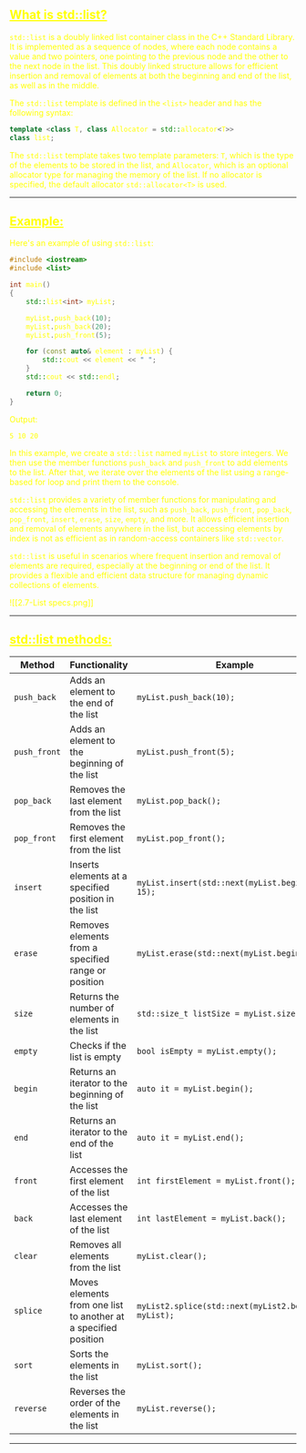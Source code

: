 ## <font color="yellow"><u>What is std::list?</u></f>


`std::list` is a doubly linked list container class in the C++ Standard Library. It is implemented as a sequence of nodes, where each node contains a value and two pointers, one pointing to the previous node and the other to the next node in the list. This doubly linked structure allows for efficient insertion and removal of elements at both the beginning and end of the list, as well as in the middle.

The `std::list` template is defined in the `<list>` header and has the following syntax:

```cpp
template <class T, class Allocator = std::allocator<T>>
class list;
```

The `std::list` template takes two template parameters: `T`, which is the type of the elements to be stored in the list, and `Allocator`, which is an optional allocator type for managing the memory of the list. If no allocator is specified, the default allocator `std::allocator<T>` is used.

---
## <font color="yellow"><u>Example:</u></font>

Here's an example of using `std::list`:

```cpp
#include <iostream>
#include <list>

int main()
{
    std::list<int> myList;

    myList.push_back(10);
    myList.push_back(20);
    myList.push_front(5);

    for (const auto& element : myList) {
        std::cout << element << " ";
    }
    std::cout << std::endl;

    return 0;
}
```

Output:
```
5 10 20
```

In this example, we create a `std::list` named `myList` to store integers. We then use the member functions `push_back` and `push_front` to add elements to the list. After that, we iterate over the elements of the list using a range-based for loop and print them to the console.

`std::list` provides a variety of member functions for manipulating and accessing the elements in the list, such as `push_back`, `push_front`, `pop_back`, `pop_front`, `insert`, `erase`, `size`, `empty`, and more. It allows efficient insertion and removal of elements anywhere in the list, but accessing elements by index is not as efficient as in random-access containers like `std::vector`.

`std::list` is useful in scenarios where frequent insertion and removal of elements are required, especially at the beginning or end of the list. It provides a flexible and efficient data structure for managing dynamic collections of elements.


![[2.7-List specs.png]]

---
## <font color="yellow"><u>std::list methods:</u></f>

|Method|Functionality|Example|
|---|---|---|
|`push_back`|Adds an element to the end of the list|`myList.push_back(10);`|
|`push_front`|Adds an element to the beginning of the list|`myList.push_front(5);`|
|`pop_back`|Removes the last element from the list|`myList.pop_back();`|
|`pop_front`|Removes the first element from the list|`myList.pop_front();`|
|`insert`|Inserts elements at a specified position in the list|`myList.insert(std::next(myList.begin()), 15);`|
|`erase`|Removes elements from a specified range or position|`myList.erase(std::next(myList.begin()));`|
|`size`|Returns the number of elements in the list|`std::size_t listSize = myList.size();`|
|`empty`|Checks if the list is empty|`bool isEmpty = myList.empty();`|
|`begin`|Returns an iterator to the beginning of the list|`auto it = myList.begin();`|
|`end`|Returns an iterator to the end of the list|`auto it = myList.end();`|
|`front`|Accesses the first element of the list|`int firstElement = myList.front();`|
|`back`|Accesses the last element of the list|`int lastElement = myList.back();`|
|`clear`|Removes all elements from the list|`myList.clear();`|
|`splice`|Moves elements from one list to another at a specified position|`myList2.splice(std::next(myList2.begin()), myList);`|
|`sort`|Sorts the elements in the list|`myList.sort();`|
|`reverse`|Reverses the order of the elements in the list|`myList.reverse();`|

---



